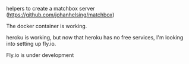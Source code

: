 helpers to create a matchbox server (https://github.com/johanhelsing/matchbox)

The docker container is working.

heroku is working, but now that heroku has no free services, I'm looking into setting up fly.io.

Fly.io is under development